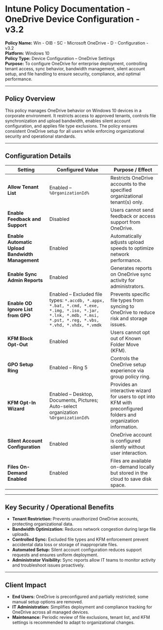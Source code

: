 # Intune Policy Documentation - OneDrive Device Configuration - v3.2

**Policy Name:** Win - OIB - SC - Microsoft OneDrive - D - Configuration - v3.2  
**Platform:** Windows 10  
**Policy Type:** Device Configuration – OneDrive Settings  
**Purpose:** To configure OneDrive for enterprise deployment, controlling tenant access, sync behavior, bandwidth management, silent account setup, and file handling to ensure security, compliance, and optimal performance.

---

## Policy Overview
This policy manages OneDrive behavior on Windows 10 devices in a corporate environment. It restricts access to approved tenants, controls file synchronization and upload bandwidth, enables silent account configuration, and applies file type exclusions. The policy ensures consistent OneDrive setup for all users while enforcing organizational security and operational standards.

---

## Configuration Details

| Setting | Configured Value | Purpose / Effect |
|---------|-----------------|-----------------|
| **Allow Tenant List** | Enabled – `%OrganizationId%` | Restricts OneDrive accounts to the specified organizational tenant(s) only. |
| **Enable Feedback and Support** | Disabled | Users cannot send feedback or access support from OneDrive. |
| **Enable Automatic Upload Bandwidth Management** | Enabled | Automatically adjusts upload speeds to optimize network performance. |
| **Enable Sync Admin Reports** | Enabled | Generates reports on OneDrive sync activity for administrators. |
| **Enable OD Ignore List from GPO** | Enabled – Excluded file types: `*.accdb, *.appx, *.bat, *.cmd, *.exe, *.img, *.iso, *.jar, *.lnk, *.mdb, *.msi, *.pst, *.reg, *.vbs, *.vhd, *.vhdx, *.vmdk` | Prevents specific file types from syncing to OneDrive to reduce risk and storage issues. |
| **KFM Block Opt-Out** | Enabled | Users cannot opt out of Known Folder Move (KFM). |
| **GPO Setup Ring** | Enabled – Ring 5 | Controls the OneDrive setup experience via group policy ring. |
| **KFM Opt-In Wizard** | Enabled – Desktop, Documents, Pictures; Auto-select organization `%OrganizationId%` | Provides an interactive wizard for users to opt into KFM with preconfigured folders and organization information. |
| **Silent Account Configuration** | Enabled | OneDrive account is configured silently without user interaction. |
| **Files On-Demand Enabled** | Enabled | Files are available on-demand locally but stored in the cloud to save disk space. |

---

## Key Security / Operational Benefits
- **Tenant Restriction:** Prevents unauthorized OneDrive accounts, protecting organizational data.  
- **Bandwidth Optimization:** Reduces network congestion during large file uploads.  
- **Controlled Sync:** Excluded file types and KFM enforcement prevent accidental data loss or storage of inappropriate files.  
- **Automated Setup:** Silent account configuration reduces support requests and ensures uniform deployment.  
- **Administrator Visibility:** Sync reports allow IT teams to monitor activity and troubleshoot issues proactively.

---

## Client Impact
- **End Users:** OneDrive is preconfigured and partially restricted; some manual setup options are removed.  
- **IT Administration:** Simplifies deployment and compliance tracking for OneDrive across all managed devices.  
- **Maintenance:** Periodic review of file exclusions, tenant list, and KFM settings is recommended to adapt to organizational changes.
